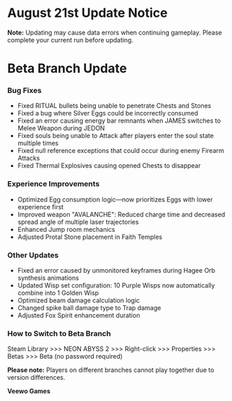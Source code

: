 # August 21st Update Notice

**Note:** Updating may cause data errors when continuing gameplay. Please complete your current run before updating.

# Beta Branch Update

### Bug Fixes

* Fixed RITUAL bullets being unable to penetrate Chests and Stones
* Fixed a bug where Silver Eggs could be incorrectly consumed
* Fixed an error causing energy bar remnants when JAMES switches to Melee Weapon during JEDON
* Fixed souls being unable to Attack after players enter the soul state multiple times
* Fixed null reference exceptions that could occur during enemy Firearm Attacks
* Fixed Thermal Explosives causing opened Chests to disappear
### Experience Improvements

* Optimized Egg consumption logic—now prioritizes Eggs with lower experience first
* Improved weapon "AVALANCHE": Reduced charge time and decreased spread angle of multiple laser trajectories
* Enhanced Jump room mechanics
* Adjusted Protal Stone placement in Faith Temples
### Other Updates

* Fixed an error caused by unmonitored keyframes during Hagee Orb synthesis animations
* Updated Wisp set configuration: 10 Purple Wisps now automatically combine into 1 Golden Wisp
* Optimized beam damage calculation logic
* Changed spike ball damage type to Trap damage
* Adjusted Fox Spirit enhancement duration
### How to Switch to Beta Branch

Steam Library >>> NEON ABYSS 2 >>> Right-click >>> Properties >>> Betas >>> Beta (no password required)

**Please note:** Players on different branches cannot play together due to version differences.

**Veewo Games**

